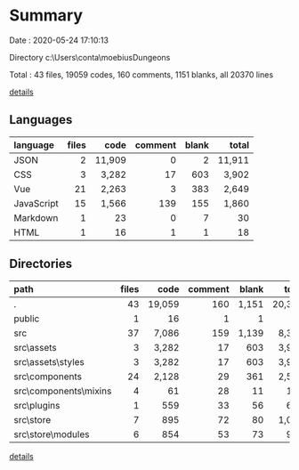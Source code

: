 # Summary

Date : 2020-05-24 17:10:13

Directory c:\Users\conta\moebiusDungeons

Total : 43 files,  19059 codes, 160 comments, 1151 blanks, all 20370 lines

[details](details.md)

## Languages
| language | files | code | comment | blank | total |
| :--- | ---: | ---: | ---: | ---: | ---: |
| JSON | 2 | 11,909 | 0 | 2 | 11,911 |
| CSS | 3 | 3,282 | 17 | 603 | 3,902 |
| Vue | 21 | 2,263 | 3 | 383 | 2,649 |
| JavaScript | 15 | 1,566 | 139 | 155 | 1,860 |
| Markdown | 1 | 23 | 0 | 7 | 30 |
| HTML | 1 | 16 | 1 | 1 | 18 |

## Directories
| path | files | code | comment | blank | total |
| :--- | ---: | ---: | ---: | ---: | ---: |
| . | 43 | 19,059 | 160 | 1,151 | 20,370 |
| public | 1 | 16 | 1 | 1 | 18 |
| src | 37 | 7,086 | 159 | 1,139 | 8,384 |
| src\assets | 3 | 3,282 | 17 | 603 | 3,902 |
| src\assets\styles | 3 | 3,282 | 17 | 603 | 3,902 |
| src\components | 24 | 2,128 | 29 | 361 | 2,518 |
| src\components\mixins | 4 | 61 | 28 | 11 | 100 |
| src\plugins | 1 | 559 | 33 | 56 | 648 |
| src\store | 7 | 895 | 72 | 80 | 1,047 |
| src\store\modules | 6 | 854 | 53 | 73 | 980 |

[details](details.md)